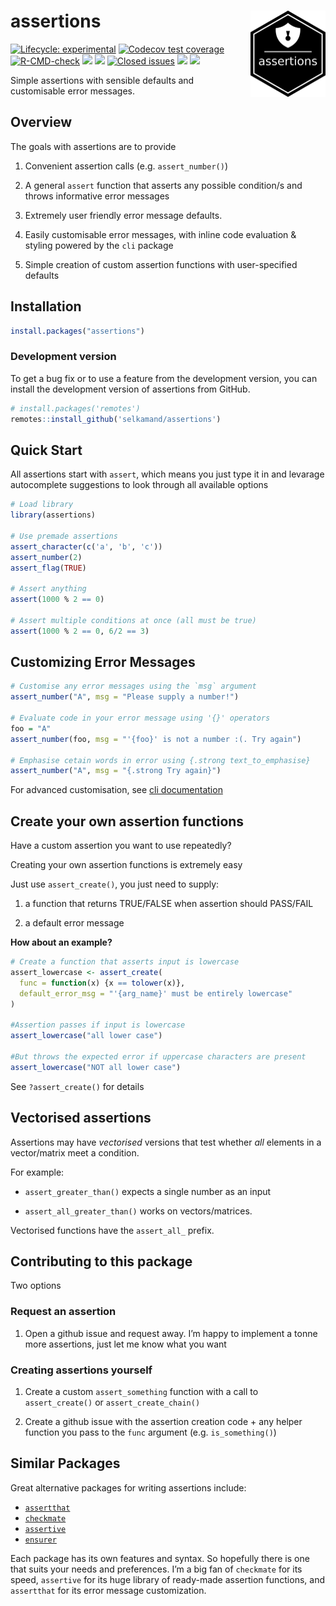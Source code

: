 
<!-- README.md is generated from README.Rmd. Please edit that file -->

# assertions <a href="https://selkamand.github.io/assertions/"><img src="man/figures/logo.png" align="right" height="138"/></a>

<!-- badges: start -->

[![Lifecycle:
experimental](https://img.shields.io/badge/lifecycle-experimental-orange.svg)](https://lifecycle.r-lib.org/articles/stages.html#experimental)
[![Codecov test
coverage](https://codecov.io/gh/selkamand/assertions/branch/main/graph/badge.svg)](https://app.codecov.io/gh/selkamand/assertions?branch=main)
[![R-CMD-check](https://github.com/selkamand/assertions/actions/workflows/R-CMD-check.yaml/badge.svg)](https://github.com/selkamand/assertions/actions/workflows/R-CMD-check.yaml)
[![](https://img.shields.io/github/languages/code-size/selkamand/assertions.svg)](https://github.com/selkamand/assertions)
[![](https://img.shields.io/github/last-commit/selkamand/assertions.svg)](https://github.com/selkamand/assertions/commits/main)
[![Closed
issues](https://img.shields.io/github/issues-closed/selkamand/assertions.svg)](https://github.com/selkamand/assertions/issues?q=is%3Aissue+is%3Aclosed)
[![](http://cranlogs.r-pkg.org/badges/last-month/assertions)](https://cran.r-project.org/package=assertions)
[![](http://cranlogs.r-pkg.org/badges/grand-total/assertions)](https://cran.r-project.org/package=assertions)
<!-- badges: end -->

Simple assertions with sensible defaults and customisable error
messages.

## Overview

The goals with assertions are to provide

1.  Convenient assertion calls (e.g. `assert_number()`)

2.  A general `assert` function that asserts any possible condition/s
    and throws informative error messages

3.  Extremely user friendly error message defaults.

4.  Easily customisable error messages, with inline code evaluation &
    styling powered by the `cli` package

5.  Simple creation of custom assertion functions with user-specified
    defaults

## Installation

``` r
install.packages("assertions")
```

### Development version

To get a bug fix or to use a feature from the development version, you
can install the development version of assertions from GitHub.

``` r
# install.packages('remotes')
remotes::install_github('selkamand/assertions')
```

## Quick Start

All assertions start with `assert`, which means you just type it in and
levarage autocomplete suggestions to look through all available options

``` r
# Load library
library(assertions)

# Use premade assertions
assert_character(c('a', 'b', 'c'))
assert_number(2)
assert_flag(TRUE)

# Assert anything 
assert(1000 % 2 == 0)

# Assert multiple conditions at once (all must be true)
assert(1000 % 2 == 0, 6/2 == 3)
```

## Customizing Error Messages

``` r
# Customise any error messages using the `msg` argument
assert_number("A", msg = "Please supply a number!")

# Evaluate code in your error message using '{}' operators
foo = "A"
assert_number(foo, msg = "'{foo}' is not a number :(. Try again")

# Emphasise cetain words in error using {.strong text_to_emphasise}
assert_number("A", msg = "{.strong Try again}")
```

For advanced customisation, see [cli
documentation](https://cli.r-lib.org/reference/inline-markup.html?q=.strong#classes)

## Create your own assertion functions

Have a custom assertion you want to use repeatedly?

Creating your own assertion functions is extremely easy

Just use `assert_create()`, you just need to supply:

1.  a function that returns TRUE/FALSE when assertion should PASS/FAIL

2.  a default error message

**How about an example?**

``` r
# Create a function that asserts input is lowercase 
assert_lowercase <- assert_create(
  func = function(x) {x == tolower(x)}, 
  default_error_msg = "'{arg_name}' must be entirely lowercase" 
)

#Assertion passes if input is lowercase
assert_lowercase("all lower case")

#But throws the expected error if uppercase characters are present
assert_lowercase("NOT all lower case") 
```

See `?assert_create()` for details

## Vectorised assertions

Assertions may have *vectorised* versions that test whether *all*
elements in a vector/matrix meet a condition.

For example:

- `assert_greater_than()` expects a single number as an input

- `assert_all_greater_than()` works on vectors/matrices.

Vectorised functions have the `assert_all_` prefix.

## Contributing to this package

Two options

### Request an assertion

1.  Open a github issue and request away. I’m happy to implement a tonne
    more assertions, just let me know what you want

### Creating assertions yourself

1.  Create a custom `assert_something` function with a call to
    `assert_create()` or `assert_create_chain()`

2.  Create a github issue with the assertion creation code + any helper
    function you pass to the `func` argument (e.g. `is_something()`)

## Similar Packages

Great alternative packages for writing assertions include:

- [`assertthat`](https://github.com/hadley/assertthat)
- [`checkmate`](https://github.com/mllg/checkmate)
- [`assertive`](https://bitbucket.org/richierocks/assertive)
- [`ensurer`](https://github.com/smbache/ensurer)

Each package has its own features and syntax. So hopefully there is one
that suits your needs and preferences. I’m a big fan of `checkmate` for
its speed, `assertive` for its huge library of ready-made assertion
functions, and `assertthat` for its error message customization.
